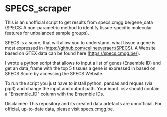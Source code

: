 # SPECS_scraper
This is an unofficial script to get results from specs.cmgg.be/gene_data (SPECS: A non-parametric method to identify tissue-specific molecular features for unbalanced sample groups).

SPECS is a score, that will allow you to understand, what tissue a gene is most expressed in (https://github.com/celineeveraert/SPECS).
A Website based on GTEX data can be found here (https://specs.cmgg.be/).

I wrote a python script that allows to input a list of genes (Ensemble ID) and get an data_frame with the top 5 tissues a gene is expressed in based on SPECS Score by accessing the SPECS Website.

To run the script you just have to install python, pandas and reques (via pip3) and change the input and output path. Your input .csv should contain a "Ensemble_ID" column with the Ensemble IDs.

Disclaimer: This repository and its created data artefacts are unnofficial. For official, up-to-date data, please visit specs.cmgg.be.
